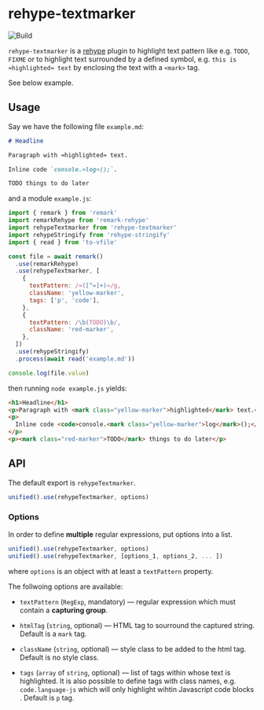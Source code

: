 # rehype-textmarker

![Build][build-badge]

`rehype-textmarker` is a [rehype][rehype] plugin to highlight text pattern like e.g. `TODO`, `FIXME` or to highlight text surrounded by a defined symbol, e.g. `this is ≈highlighted≈ text` by enclosing the text with a `<mark>` tag.

See below example.

## Usage

Say we have the following file `example.md`:

```markdown
# Headline

Paragraph with ≈highlighted≈ text.

Inline code `console.≈log≈();`.

TODO things to do later
```

and a module `example.js`:

```js
import { remark } from 'remark'
import remarkRehype from 'remark-rehype'
import rehypeTextmarker from 'rehype-textmarker'
import rehypeStringify from 'rehype-stringify'
import { read } from 'to-vfile'

const file = await remark()
  .use(remarkRehype)
  .use(rehypeTextmarker, [
    {
      textPattern: /≈([^≈]+)≈/g,
      className: 'yellow-marker',
      tags: ['p', 'code'],
    },
    {
      textPattern: /\b(TODO)\b/,
      className: 'red-marker',
    },
  ])
  .use(rehypeStringify)
  .process(await read('example.md'))

console.log(file.value)
```

then running `node example.js` yields:

```html
<h1>Headline</h1>
<p>Paragraph with <mark class="yellow-marker">highlighted</mark> text.</p>
<p>
  Inline code <code>console.<mark class="yellow-marker">log</mark>();</code>.
</p>
<p><mark class="red-marker">TODO</mark> things to do later</p>
```

## API

The default export is `rehypeTextmarker`.

```js
unified().use(rehypeTextmarker, options)
```

### Options

In order to define **multiple** regular expressions, put options into a list.

```js
unified().use(rehypeTextmarker, options)
unified().use(rehypeTextmarker, [options_1, options_2, ... ])
```

where `options` is an object with at least a `textPattern` property.

The follwoing options are available:

- `textPattern` (`RegExp`, mandatory) — regular expression which must contain a **capturing group**.

- `htmlTag` (`string`, optional) — HTML tag to sourround the captured string. Default is a `mark` tag.

- `className` (`string`, optional) — style class to be added to the html tag. Default is no style class.

- `tags` (`array` of `string`, optional) — list of tags within whose text is highlighted. It is also possible to define tags with class names, e.g. `code.language-js`  which will only highlight wihtin Javascript code blocks . Default is `p` tag.

[rehype]: https://github.com/rehypejs/rehype
[build-badge]: https://github.com/thomd/rehype-textmarker/workflows/plugin-test/badge.svg
